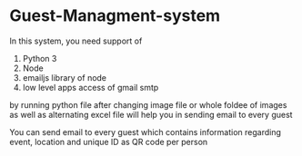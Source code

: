 # Guest-Managment-system

In this system, you need support of
1. Python 3
2. Node
3. emailjs library of node
4. low level apps access of gmail smtp

by running python file after changing image file or whole foldee of images as well as alternating excel file will help you in sending email to every guest

You can send email to every guest which contains information regarding event, location and unique ID as QR code per person
